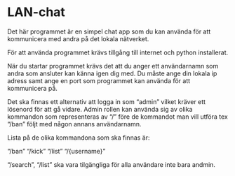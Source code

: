 # LAN-chat

Det här programmet är en simpel chat app som du kan använda för att kommunicera med andra på det lokala nätverket.

För att använda programmet krävs tillgång till internet och python installerat.

När du startar programmet krävs det att du anger ett användarnamn som andra som ansluter kan känna igen dig med.
Du måste ange din lokala ip adress samt ange en port som programmet kan använda för att kommunicera på.

Det ska finnas ett alternativ att logga in som “admin”  vilket kräver ett lösenord för att gå vidare. Admin rollen kan använda sig av olika kommandon som representeras av “/” före de kommandot man vill utföra tex “/ban” följt med någon annans användarnamn. 

Lista på de olika kommandona som ska finnas är:

“/ban”
“/kick”
“/list”
“/{username}” 

“/search”, “/list” ska vara tilgängliga för alla användare inte bara andmin.



